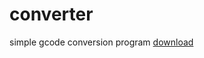 # converter
 simple gcode conversion program
 [download](https://github.com/Nutbarz/simpleConverter/blob/87840edf5ff4b1799aa21c290626af80ed57eb7c/Converter.zip)

